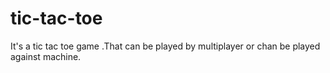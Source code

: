 # tic-tac-toe
It's a tic  tac toe game .That can be played by multiplayer or chan be played  against machine.
